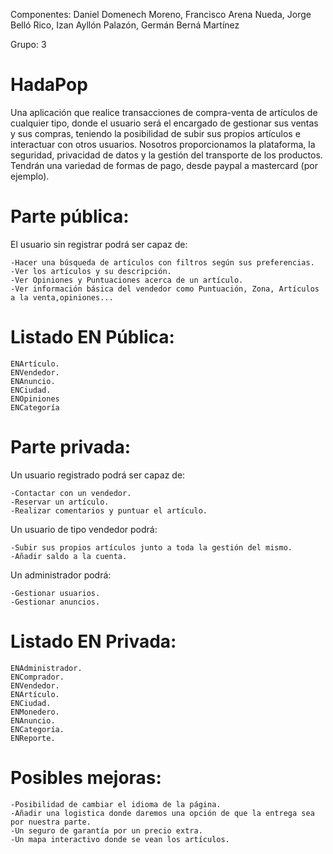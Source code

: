 Componentes: Daniel Domenech Moreno, Francisco Arena Nueda, Jorge Belló Rico, Izan Ayllón Palazón, Germán Berná Martínez

Grupo: 3

# HadaPop

Una aplicación que realice transacciones de compra-venta de artículos de cualquier tipo, donde el usuario será el encargado de gestionar sus ventas y sus compras, teniendo la posibilidad de subir sus propios artículos e interactuar con otros usuarios.
Nosotros proporcionamos la plataforma, la seguridad, privacidad de datos y la gestión del transporte de los productos. Tendrán una variedad de formas de pago, desde paypal a mastercard (por ejemplo). 

# Parte pública: 
El usuario sin registrar podrá ser capaz de:

	-Hacer una búsqueda de artículos con filtros según sus preferencias.
	-Ver los artículos y su descripción. 
	-Ver Opiniones y Puntuaciones acerca de un artículo.
	-Ver información básica del vendedor como Puntuación, Zona, Artículos a la venta,opiniones...

# Listado EN Pública:
	ENArtículo.
	ENVendedor.
	ENAnuncio.
	ENCiudad.
	ENOpiniones
	ENCategoría

# Parte privada: 
Un usuario registrado podrá ser capaz de:

	-Contactar con un vendedor.
	-Reservar un artículo.
	-Realizar comentarios y puntuar el artículo.
Un usuario de tipo vendedor podrá:

	-Subir sus propios artículos junto a toda la gestión del mismo.
	-Añadir saldo a la cuenta.
Un administrador podrá:

	-Gestionar usuarios.
	-Gestionar anuncios.
# Listado EN Privada:
	ENAdministrador.
	ENComprador.
	ENVendedor.
	ENArtículo.
	ENCiudad.
	ENMonedero.
	ENAnuncio.
	ENCategoría.
	ENReporte.

# Posibles mejoras: 
	-Posibilidad de cambiar el idioma de la página.
	-Añadir una logistica donde daremos una opción de que la entrega sea por nuestra parte.
	-Un seguro de garantía por un precio extra.
	-Un mapa interactivo donde se vean los artículos.


